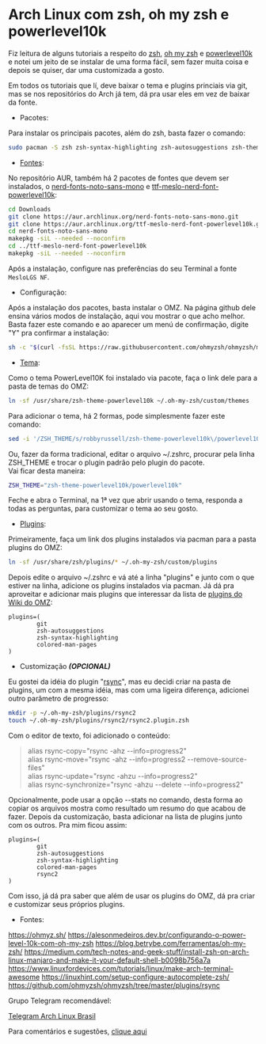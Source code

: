 # Arch Linux com zsh, oh my zsh e powerlevel10k

Fiz leitura de alguns tutoriais a respeito do [zsh](https://wiki.archlinux.org/title/zsh), [oh my zsh](https://github.com/ohmyzsh/ohmyzsh) e [powerlevel10k](https://github.com/romkatv/powerlevel10k) e notei um jeito de se instalar de uma forma fácil, sem fazer muita coisa e depois se quiser, dar uma customizada a gosto.

Em todos os tutoriais que lí, deve baixar o tema e plugins princiais via git, mas se nos repositórios do Arch já tem, dá pra usar eles em vez de baixar da fonte.

* Pacotes:

Para instalar os principais pacotes, além do zsh, basta fazer o comando:

```bash
sudo pacman -S zsh zsh-syntax-highlighting zsh-autosuggestions zsh-theme-powerlevel10k

```

* [Fontes](https://github.com/romkatv/powerlevel10k#fonts):

No repositório AUR, também há 2 pacotes de fontes que devem ser instalados, o [nerd-fonts-noto-sans-mono](https://aur.archlinux.org/packages/nerd-fonts-noto-sans-mono) e [ttf-meslo-nerd-font-powerlevel10k](https://aur.archlinux.org/packages/ttf-meslo-nerd-font-powerlevel10k):

```bash
cd Downloads
git clone https://aur.archlinux.org/nerd-fonts-noto-sans-mono.git
git clone https://aur.archlinux.org/ttf-meslo-nerd-font-powerlevel10k.git
cd nerd-fonts-noto-sans-mono
makepkg -siL --needed --noconfirm
cd ../ttf-meslo-nerd-font-powerlevel10k
makepkg -siL --needed --noconfirm
```

Após a instalação, configure nas preferências do seu Terminal a fonte `MesloLGS NF`.

* Configuração:

Após a instalação dos pacotes, basta instalar o OMZ. Na página github dele ensina vários modos de instalação, aqui vou mostrar o que acho melhor.
Basta fazer este comando e ao aparecer um menú de confirmação, digite "Y" pra confirmar a instalação:

```bash
sh -c "$(curl -fsSL https://raw.githubusercontent.com/ohmyzsh/ohmyzsh/master/tools/install.sh)"
```

* [Tema](https://github.com/ohmyzsh/ohmyzsh/wiki/Themes):

Como o tema PowerLevel10K foi instalado via pacote, faça o link dele para a pasta de temas do OMZ:

```bash
ln -sf /usr/share/zsh-theme-powerlevel10k ~/.oh-my-zsh/custom/themes
```

Para adicionar o tema, há 2 formas, pode simplesmente fazer este comando:

```bash
sed -i '/ZSH_THEME/s/robbyrussell/zsh-theme-powerlevel10k\/powerlevel10k/' ~/.zshrc
```

Ou, fazer da forma tradicional, editar o arquivo ~/.zshrc, procurar pela linha ZSH_THEME e trocar o plugin padrão pelo plugin do pacote.  
Vai ficar desta maneira:

```bash
ZSH_THEME="zsh-theme-powerlevel10k/powerlevel10k"
```

Feche e abra o Terminal, na 1ª vez que abrir usando o tema, responda a todas as perguntas, para customizar o tema ao seu gosto.

* [Plugins](https://github.com/ohmyzsh/ohmyzsh/wiki/Plugins):

Primeiramente, faça um link dos plugins instalados via pacman para a pasta plugins do OMZ:

```bash
ln -sf /usr/share/zsh/plugins/* ~/.oh-my-zsh/custom/plugins
```

Depois edite o arquivo ~/.zshrc e vá até a linha "plugins" e junto com o que estiver na linha, adicione os plugins instalados via pacman.
Já dá pra aproveitar e adicionar mais plugins que interessar da lista de [plugins do Wiki do OMZ](https://github.com/ohmyzsh/ohmyzsh/wiki/Plugins):

```
plugins=(
        git
        zsh-autosuggestions
        zsh-syntax-highlighting
        colored-man-pages
)
```

* Customização ***(OPCIONAL)***  

Eu gostei da idéia do plugin "[rsync](https://github.com/ohmyzsh/ohmyzsh/tree/master/plugins/rsync)", mas eu decidi criar na pasta de plugins, um com a mesma idéia, mas com uma ligeira diferença,
adicionei outro parâmetro de progresso:

```bash
mkdir -p ~/.oh-my-zsh/plugins/rsync2
touch ~/.oh-my-zsh/plugins/rsync2/rsync2.plugin.zsh
```
Com o editor de texto, foi adicionado o conteúdo:

> alias rsync-copy="rsync -ahz --info=progress2"  
alias rsync-move="rsync -ahz --info=progress2 --remove-source-files"  
alias rsync-update="rsync -ahzu --info=progress2"  
alias rsync-synchronize="rsync -ahzu --delete --info=progress2"  

Opcionalmente, pode usar a opção --stats no comando, desta forma ao copiar os arquivos mostra como resultado um resumo do que acabou de fazer.
Depois da customização, basta adicionar na lista de plugins junto com os outros. Pra mim ficou assim:

```
plugins=(
        git
        zsh-autosuggestions
        zsh-syntax-highlighting
        colored-man-pages
        rsync2
)
```

Com isso, já dá pra saber que além de usar os plugins do OMZ, dá pra criar e customizar seus próprios plugins.  

* Fontes:  

https://ohmyz.sh/
https://alesonmedeiros.dev.br/configurando-o-power-level-10k-com-oh-my-zsh
https://blog.betrybe.com/ferramentas/oh-my-zsh/
https://medium.com/tech-notes-and-geek-stuff/install-zsh-on-arch-linux-manjaro-and-make-it-your-default-shell-b0098b756a7a
https://www.linuxfordevices.com/tutorials/linux/make-arch-terminal-awesome
https://linuxhint.com/setup-configure-autocomplete-zsh/
https://github.com/ohmyzsh/ohmyzsh/tree/master/plugins/rsync

Grupo Telegram recomendável:  

[Telegram Arch Linux Brasil](https://t.me/archlinuxbr)  


Para comentários e sugestões, [clique aqui](https://github.com/elppans/doc-linux/issues)

